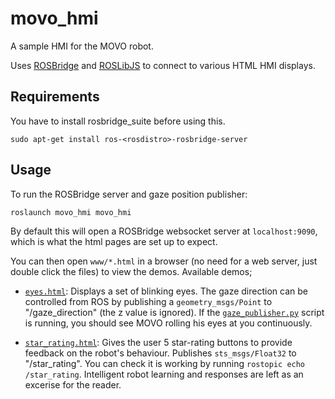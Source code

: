 # movo_hmi

A sample HMI for the MOVO robot.

Uses [ROSBridge](https://wiki.ros.org/rosbridge_suite) and
[ROSLibJS](https://github.com/RobotWebTools/roslibjs) to connect to various
HTML HMI displays.

## Requirements

You have to install rosbridge_suite before using this.

```
sudo apt-get install ros-<rosdistro>-rosbridge-server
```

## Usage

To run the ROSBridge server and gaze position publisher:

```
roslaunch movo_hmi movo_hmi
```

By default this will open a ROSBridge websocket server at `localhost:9090`,
which is what the html pages are set up to expect.

You can then open `www/*.html` in a browser (no need for a web server, just
double click the files) to view the demos. Available demos;

 * [`eyes.html`](blob/master/www/eyes.html): Displays a set of blinking eyes.
   The gaze direction can be controlled from ROS by publishing a
   `geometry_msgs/Point` to "/gaze_direction" (the z value is ignored). If the
   [`gaze_publisher.py`](blob/master/scripts/gaze_publisher.py) script is
   running, you should see MOVO rolling his eyes at you continuously.

 * [`star_rating.html`](blob/master/www/star_rating.html): Gives the user 5
   star-rating buttons to provide feedback on the robot's behaviour. Publishes
   `sts_msgs/Float32` to "/star_rating". You can check it is working by
   running `rostopic echo /star_rating`. Intelligent robot learning and
   responses are left as an excerise for the reader.
